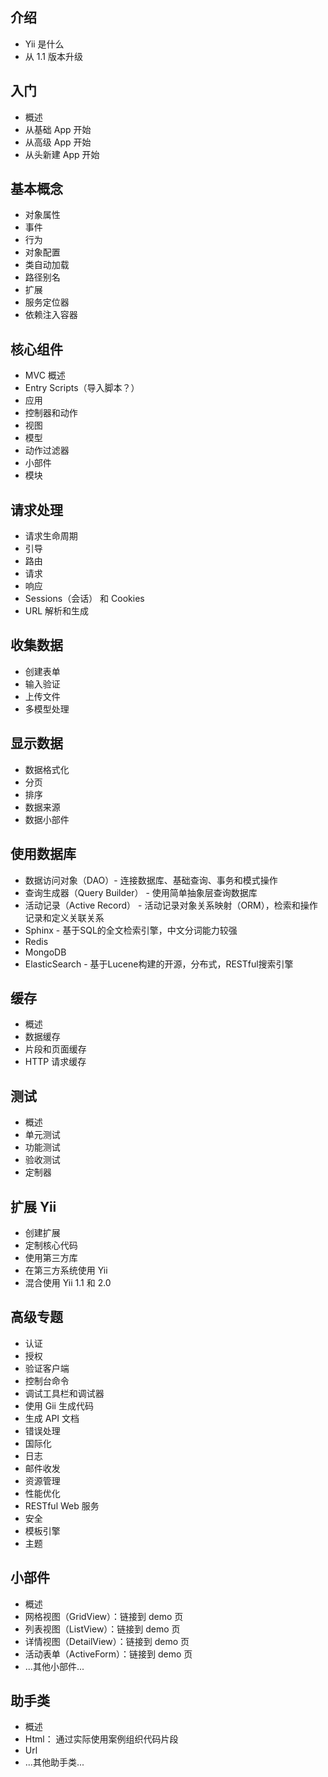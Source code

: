 介绍
------------

*  Yii 是什么
* 从 1.1 版本升级


入门
---------------

* 概述
* 从基础 App 开始
* 从高级 App 开始
* 从头新建 App 开始


基本概念
--------------

* 对象属性
* 事件
* 行为
* 对象配置
* 类自动加载
* 路径别名
* 扩展
* 服务定位器
* 依赖注入容器


核心组件
--------------

* MVC 概述
* Entry Scripts（导入脚本？）
* 应用
* 控制器和动作
* 视图
* 模型
* 动作过滤器
* 小部件
* 模块


请求处理
-----------------

* 请求生命周期
* 引导
* 路由
* 请求
* 响应
* Sessions（会话） 和 Cookies
* URL 解析和生成


收集数据
---------------------

* 创建表单
* 输入验证
* 上传文件
* 多模型处理


显示数据
---------------

* 数据格式化
* 分页
* 排序
* 数据来源
* 数据小部件


使用数据库
---------------------

* 数据访问对象（DAO）- 连接数据库、基础查询、事务和模式操作
* 查询生成器（Query Builder） - 使用简单抽象层查询数据库
* 活动记录（Active Record） - 活动记录对象关系映射（ORM），检索和操作记录和定义关联关系
* Sphinx - 基于SQL的全文检索引擎，中文分词能力较强
* Redis
* MongoDB
* ElasticSearch - 基于Lucene构建的开源，分布式，RESTful搜索引擎


缓存
-------

* 概述
* 数据缓存
* 片段和页面缓存
* HTTP 请求缓存


测试
-------

* 概述
* 单元测试
* 功能测试
* 验收测试
* 定制器


扩展 Yii
-------------

* 创建扩展
* 定制核心代码
* 使用第三方库
* 在第三方系统使用 Yii
* 混合使用 Yii 1.1 和 2.0


高级专题
--------------

* 认证
* 授权
* 验证客户端
* 控制台命令
* 调试工具栏和调试器
* 使用 Gii 生成代码
* 生成 API 文档
* 错误处理
* 国际化
* 日志
* 邮件收发
* 资源管理
* 性能优化
* RESTful Web 服务
* 安全
* 模板引擎
* 主题


小部件
-------

* 概述
* 网格视图（GridView）：链接到 demo 页
* 列表视图（ListView）：链接到 demo 页
* 详情视图（DetailView）：链接到 demo 页
* 活动表单（ActiveForm）：链接到 demo 页
* ...其他小部件...


助手类
-------

* 概述
* Html： 通过实际使用案例组织代码片段
* Url
* ...其他助手类...
